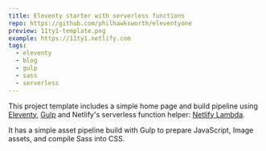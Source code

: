 ```yaml
---
title: Eleventy starter with serverless functions
repo: https://github.com/philhawksworth/eleventyone
preview: 11ty1-template.png
example: https://11ty1.netlify.com
tags:
  - eleventy
  - blog
  - gulp
  - sass
  - serverless
---
```



This project template includes a simple home page and build pipeline using [Eleventy](https://11ty.io), [Gulp](https://gulpjs.com) and Netlify's serverless function helper: [Netlify Lambda](https://www.npmjs.com/package/netlify-lambda).

It has a simple asset pipeline build with Gulp to prepare JavaScript, Image assets, and compile Sass into CSS.

